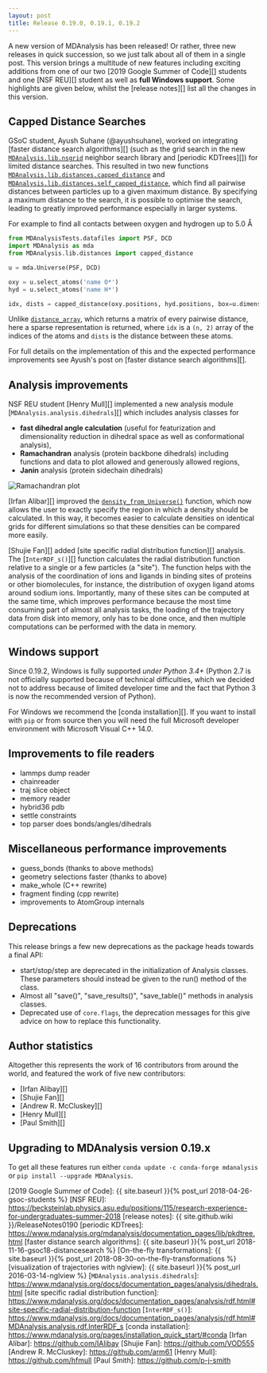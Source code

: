 ```yaml
---
layout: post
title: Release 0.19.0, 0.19.1, 0.19.2
---
```


A new version of MDAnalysis has been released! 
Or rather, three new releases in quick succession, so we just talk about all of them in a single post.
This version brings a multitude of new features
including exciting additions from one of our two [2019 Google Summer of Code][] students
and one [NSF REU][] student as well as **full Windows support**.
Some highlights are given below, whilst the [release notes][] list all the changes in this version.

## Capped Distance Searches

GSoC student, Ayush Suhane (@ayushsuhane), worked on integrating [faster distance search algorithms][]
(such as the grid search in the new [`MDAnalysis.lib.nsgrid`](https://www.mdanalysis.org/docs/documentation_pages/lib/nsgrid.html) neighbor search library and [periodic KDTrees][]) for limited distance searches.
This resulted in two new functions 
[`MDAnalysis.lib.distances.capped_distance`](https://www.mdanalysis.org/docs/documentation_pages/lib/distances.html#MDAnalysis.lib.distances.capped_distance) and
[`MDAnalysis.lib.distances.self_capped_distance`](https://www.mdanalysis.org/docs/documentation_pages/lib/distances.html#MDAnalysis.lib.distances.self_capped_distance), 
which find all pairwise distances between particles up to a given maximum distance.
By specifying a maximum distance to the search, it is possible to optimise the search,
leading to greatly improved performance especially in larger systems.

For example to find all contacts between oxygen and hydrogen up to 5.0 Å
```python
from MDAnalysisTests.datafiles import PSF, DCD
import MDAnalysis as mda
from MDAnalysis.lib.distances import capped_distance

u = mda.Universe(PSF, DCD)

oxy = u.select_atoms('name O*')
hyd = u.select_atoms('name H*')

idx, dists = capped_distance(oxy.positions, hyd.positions, box=u.dimensions, max_cutoff=5.0)
```
Unlike [`distance_array`](https://www.mdanalysis.org/docs/documentation_pages/lib/distances.html#MDAnalysis.lib.distances.distance_array),
which returns a matrix of every pairwise distance,
here a sparse representation is returned,
where `idx` is a `(n, 2)` array of the indices of the atoms
and `dists` is the distance between these atoms.

For full details on the implementation of this and the expected performance improvements
see Ayush's post on [faster distance search algorithms][].

## Analysis improvements
NSF REU student [Henry Mull][] implemented a new analysis module [`MDAnalysis.analysis.dihedrals`][] which includes analysis classes for
- **fast dihedral angle calculation** (useful for featurization and dimensionality reduction in dihedral space as well as conformational analysis), 
- **Ramachandran** analysis (protein backbone dihedrals) including functions and data to plot allowed and generously allowed regions,
- **Janin** analysis (protein sidechain dihedrals)

![Ramachandran plot](https://www.mdanalysis.org/docs/_images/rama_demo_plot.png)


[Irfan Alibar][] improved the [`density_from_Universe()`](https://www.mdanalysis.org/docs/documentation_pages/analysis/density.html#MDAnalysis.analysis.density.density_from_Universe) function, which now allows the user to exactly specify the region in which a density should be calculated. 
In this way, it becomes easier to calculate densities on identical grids for different simulations so that these densities can be compared more easily.

[Shujie Fan][] added [site specific radial distribution function][] analysis. The [`InterRDF_s()`][] function calculates the radial distribution function relative to a single or a few particles (a "site"). 
The function helps with the analysis of the coordination of ions and ligands in binding sites of proteins or other biomolecules, for instance, the distribution of oxygen ligand atoms around sodium ions. 
Importantly, many of these sites can be computed at the same time, which improves performance because the most time consuming part of almost all analysis tasks, the loading of the trajectory data from disk into memory, only has to be done once, and then multiple computations can be performed with the data in memory.

## Windows support
Since 0.19.2, Windows is fully supported *under Python 3.4+* (Python 2.7 is not officially supported because of technical difficulties, which we decided not to address because of limited developer time and the fact that Python 3 is now the recommended version of Python).

For Windows we recommend the [conda installation][].
If you want to install with `pip` or from source then you will need the full Microsoft developer environment with Microsoft Visual C++ 14.0.

## Improvements to file readers

- lammps dump reader
- chainreader
- traj slice object
- memory reader
- hybrid36 pdb
- settle constraints
- top parser does bonds/angles/dihedrals


## Miscellaneous performance improvements

- guess_bonds (thanks to above methods)
- geometry selections faster (thanks to above)
- make_whole (C++ rewrite)
- fragment finding (cpp rewrite)
- improvements to AtomGroup internals

## Deprecations

This release brings a few new deprecations as the package heads towards a final API:

  * start/stop/step are deprecated in the initialization of Analysis classes.
    These parameters should instead be given to the run() method of the class.
  * Almost all "save()", "save_results()", "save_table()" methods in
    analysis classes.
  * Deprecated use of `core.flags`, the deprecation messages for this give advice
    on how to replace this functionality.

## Author statistics

Altogether this represents the work of 16 contributors from around the world,
and featured the work of five new contributors:
 - [Irfan Alibay][]
 - [Shujie Fan][]
 - [Andrew R. McCluskey][]
 - [Henry Mull][]
 - [Paul Smith][]


## Upgrading to MDAnalysis version 0.19.x

To get all these features run either `conda update -c conda-forge mdanalysis`
or `pip install --upgrade MDAnalysis`.

[2019 Google Summer of Code]: {{ site.baseurl }}{% post_url 2018-04-26-gsoc-students %}
[NSF REU]: https://becksteinlab.physics.asu.edu/positions/115/research-experience-for-undergraduates-summer-2018
[release notes]: {{ site.github.wiki }}/ReleaseNotes0190
[periodic KDTrees]: https://www.mdanalysis.org/mdanalysis/documentation_pages/lib/pkdtree.html
[faster distance search algorithms]: {{ site.baseurl }}{% post_url 2018-11-16-gsoc18-distancesearch %}
[On-the-fly transformations]: {{ site.baseurl }}{% post_url 2018-08-30-on-the-fly-transformations %}
[visualization of trajectories with nglview]: {{ site.baseurl }}{% post_url 2016-03-14-nglview %}
[`MDAnalysis.analysis.dihedrals`]: https://www.mdanalysis.org/docs/documentation_pages/analysis/dihedrals.html
[site specific radial distribution function]: https://www.mdanalysis.org/docs/documentation_pages/analysis/rdf.html#site-specific-radial-distribution-function
[`InterRDF_s()`]: https://www.mdanalysis.org/docs/documentation_pages/analysis/rdf.html#MDAnalysis.analysis.rdf.InterRDF_s
[conda installation]: https://www.mdanalysis.org/pages/installation_quick_start/#conda
[Irfan Alibar]: https://github.com/IAlibay
[Shujie Fan]: https://github.com/VOD555
[Andrew R. McCluskey]: https://github.com/arm61
[Henry Mull]: https://github.com/hfmull
[Paul Smith]: https://github.com/p-j-smith

